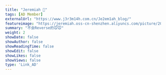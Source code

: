 ```yaml
---
title: "Jeremiah 🐹"
tags: [AD Member]
externalUrl: "https://www.j3r3m14h.com.cn/Je2em1ah_blog/"
featureimage: "https://jeremiah.oss-cn-shenzhen.aliyuncs.com/picture/202501031542999.jpg"
summary: "不会Reverse的🐭🐭"
weight: 2
showDate: false
showAuthor: false
showReadingTime: false
showEdit: false
showLikes: false
showViews: false
type: 'Link_AD'
---
```

